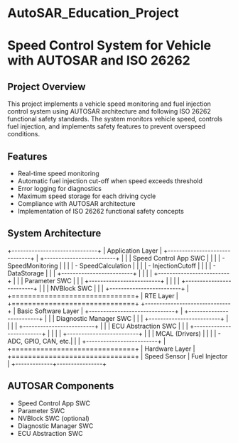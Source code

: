 # AutoSAR_Education_Project

# Speed Control System for Vehicle with AUTOSAR and ISO 26262

## Project Overview
This project implements a vehicle speed monitoring and fuel injection control system using AUTOSAR architecture and following ISO 26262 functional safety standards. The system monitors vehicle speed, controls fuel injection, and implements safety features to prevent overspeed conditions.

## Features
- Real-time speed monitoring
- Automatic fuel injection cut-off when speed exceeds threshold
- Error logging for diagnostics
- Maximum speed storage for each driving cycle
- Compliance with AUTOSAR architecture
- Implementation of ISO 26262 functional safety concepts

## System Architecture
+------------------------------+
|      Application Layer       |
+------------------------------+
| +-------------------------+ |
| |  Speed Control App SWC  | |
| |   - SpeedMonitoring     | |
| |   - SpeedCalculation    | |
| |   - InjectionCutoff     | |
| |   - DataStorage         | |
| +-------------------------+ |
|                             |
| +-------------------------+ |
| |    Parameter SWC        | |
| +-------------------------+ |
|                             |
| +-------------------------+ |
| |    NVBlock SWC          | |
| +-------------------------+ |
+==============================+
|        RTE Layer             |
+==============================+
+------------------------------+
|     Basic Software Layer     |
+------------------------------+
| +-------------------------+ |
| | Diagnostic Manager SWC  | |
| +-------------------------+ |
|                             |
| +-------------------------+ |
| |  ECU Abstraction SWC    | |
| +-------------------------+ |
|                             |
| +-------------------------+ |
| |   MCAL (Drivers)        | |
| |   - ADC, GPIO, CAN, etc.| |
| +-------------------------+ |
+==============================+
|      Hardware Layer          |
+==============================+
| Speed Sensor | Fuel Injector |
+-------------+----------------+


## AUTOSAR Components
- Speed Control App SWC
- Parameter SWC
- NVBlock SWC (optional)
- Diagnostic Manager SWC
- ECU Abstraction SWC
